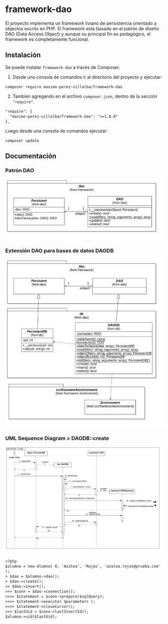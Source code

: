 # framework-dao
El proyecto implementa un framework liviano de persistencia orientado a objectos escrito en PHP. 
El framework esta basado en el patrón de diseño DAO (Data Access Object) y aunque su principal fin es pedagógico, el framework es completamente funcional.

## Instalación
Se puede instalar `framework-dao` a través de Composer.

1. Desde una consola de comandos ir al directorio del proyecto y ejecutar:
```
composer require maximo-perez-villalba/framework-dao
```

2. También agregando en el archivo `composer.json`, dentro de la sección  `"require"`.
```
"require": {
  "maximo-perez-villalba/framework-dao": ">=1.0.0"
},
```
Luego desde una consola de comandos ejecutar:
```
composer update
```

## Documentación


### Patrón DAO

![UML Classes Diagram](/docs/uml-class-dao-pattern.png)

### Extensión DAO para bases de datos DAODB

![UML Classes Diagram](/docs/uml-class-dao-db.png)


### UML Sequence Diagram > DAODB::create
![UML Sequence Diagram](/docs/uml-sequence-daodb-create.png)
```
<?php
$alumno = new Alumno( 0, 'Azalea', 'Rojas', 'azalea.rojas@prueba.com' );
> $dao = $alumno->dao();
> $dao->create();
>> $dao->insert();
>>> $conn = $dao->connection();
>>>> $statement = $conn->prepare($sqlQuery);
>>>> $statement->execute( $parameters );
>>>> $statement->closeCursor();
>>> $lastUid = $conn->lastInsertId();
$alumno->uid($lastUid);
```
